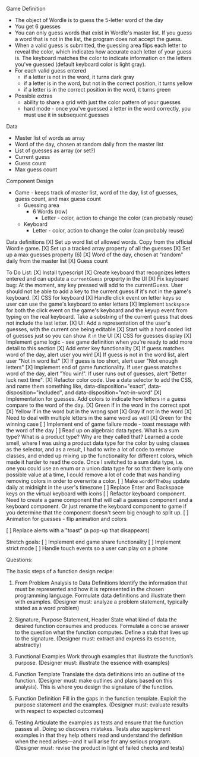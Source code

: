 Game Definition

  - The object of Wordle is to guess the 5-letter word of the day
  - You get 6 guesses
  - You can only guess words that exist in Wordle's master list. If you guess a word that is not in the list, the program does not accept the guess.
  - When a valid guess is submitted, the guessing area flips each letter to reveal the color, which indicates how accurate each letter of your guess is. The keyboard matches the color to indicate information on the letters you've guessed (default keyboard color is light gray).
  - For each valid guess entered
      - if a letter is not in the word, it turns dark gray
      - if a letter is in the word, but not in the correct position, it turns yellow
      - if a letter is in the correct position in the word, it turns green
  - Possible extras
    - ability to share a grid with just the color pattern of your guesses
    - hard mode - once you've guessed a letter in the word correctly, you must use it in subsequent guesses

Data
  - Master list of words as array
  - Word of the day, chosen at random daily from the master list
  - List of guesses as array (or set?)
  - Current guess
  - Guess count
  - Max guess count


Component Design
- Game - keeps track of master list, word of the day, list of guesses, guess count, and max guess count
  - Guessing area
    - 6 Words (row)
      - Letter - color, action to change the color (can probably reuse)
  - Keyboard
    - Letter - color, action to change the color (can probably reuse)

Data definitions
  [X] Set up word list of allowed words. Copy from the official Wordle game.
  [X] Set up a tracked array property of all the guesses
  [X] Set up a max guesses property (6)
  [X] Word of the day, chosen at "random" daily from the master list
  [X] Guess count

To Do List:
[X] Install typescript
[X] Create keyboard that recognizes letters entered and can update a `currentGuess` property in the UI
  [X] Fix keyboard bug: At the moment, any key pressed will add to the currentGuess. User should not be able to add a key to the current guess if it's not in the game's keyboard.
[X] CSS for keyboard
[X] Handle click event on letter keys so user can use the game's keyboard to enter letters
[X] Implement `backspace` for both the click event on the game's keyboard and the keyup event from typing on the real keyboard. Take a substring of the current guess that does not include the last letter.
[X] UI: Add a representation of the user's guesses, with the current one being editable
  [X] Start with a hard coded list of guesses just so you can show it in the UI
[X] CSS for guesses display
[X] Implement game logic - see game definition when you're ready to add more detail to this section
[X] Add enter key functionality
  [X] If guess matches word of the day, alert user you win!
  [X] If guess is not in the word list, alert user "Not in word list"
  [X] If guess is too short, alert user "Not enough letters"
[X] Implement end of game functionality. If user guess matches word of the day, alert "You win!". If user runs out of guesses, alert "Better luck next time".
[X] Refactor color code. Use a data selector to add the CSS, and name them something like, data-disposition="exact", data-disposition="included", and data-disposition="not-in-word"
[X] Implementation for guesses. Add colors to indicate how letters in a guess compare to the word of the day.
  [X] Green if in the word in the correct spot
  [X] Yellow if in the word but in the wrong spot
  [X] Gray if not in the word
  [X] Need to deal with multiple letters in the same word as well
  [X] Green for the winning case
[ ] Implement end of game failure mode - toast message with the word of the day
[ ] Read up on algebraic data types. What is a sum type? What is a product type? Why are they called that? Learned a code smell, where I was using a product data type for the color by using classes as the selector, and as a result, I had to write a lot of code to remove classes, and ended up mixing up the functionality for different colors, which made it harder to read the code. Once I switched to a sum data type, i.e. one you could use an enum or a union data type for so that there is only one possible value at a time, I could remove a lot of code that was handling removing colors in order to overwrite a color.
[ ] Make `wordOfTheDay` update daily at midnight in the user's timezone
[ ] Replace Enter and Backspace keys on the virtual keyboard with icons
[ ] Refactor keyboard component. Need to create a game component that will call a guesses component and a keyboard component. Or just rename the keyboard component to game if you determine that the component doesn't seem big enough to split up.
[ ] Animation for guesses - flip animation and colors

[ ] Replace alerts with a "toast" (a pop-up that disappears)

Stretch goals:
[ ] Implement end game share functionality
[ ] Implement strict mode
[ ] Handle touch events so a user can play on a phone


Questions:



The basic steps of a function design recipe:
1. From Problem Analysis to Data Definitions
   Identify the information that must be represented and how it is represented in the chosen programming language. Formulate data definitions and illustrate them with examples. (Designer must: analyze a problem statement, typically stated as a word problem)

2. Signature, Purpose Statement, Header
   State what kind of data the desired function consumes and produces. Formulate a concise answer to the question what the function computes. Define a stub that lives up to the signature. (Designer must: extract and express its essence, abstractly)
3. Functional Examples
   Work through examples that illustrate the function’s purpose. (Designer must: illustrate the essence with examples)
4. Function Template
   Translate the data definitions into an outline of the function. (Designer must: make outlines and plans based on this analysis). This is where you design the signature of the function.
5. Function Definition
   Fill in the gaps in the function template. Exploit the purpose statement and the examples. (Designer must: evaluate results with respect to expected outcomes)
6. Testing
   Articulate the examples as tests and ensure that the function passes all. Doing so discovers mistakes. Tests also supplement examples in that they help others read and understand the definition when the need arises—and it will arise for any serious program. (Designer must: revise the product in light of failed checks and tests)
